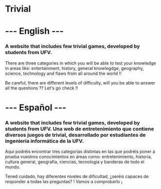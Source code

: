 # Trivial
<h1>--- English ---</h1>

<h3>A website that includes few trivial games, developed by students from UFV.</h3>

<p>There are three categories in which you will be able to test your knowledge in areas like: entertainment, history, general knowlegdge, geography, science, technology and flaws from all around the world !!</p>

<p>Be careful, there are different levels of difficulty, will you be able to answer all the questions ??
Let's go check !!</p>

<h1>--- Español ---</h1>
<h3>A website that includes few trivial games, developed by students from UFV. Una web de entretenimiento que contiene diversos juegos de trivial, desarrollado por estudiantes de ingeniería informática de la UFV.</h3>

<p>Aquí podréis encontrar tres categorías distintas en las que podréis poner a prueba vuestros conocimientos en áreas como: entretenimiento, historia, cultura general, geografía, ciencias, tecnología y banderas de todo el mundo.</p>

<p>Tened cuidado, hay diferentes niveles de dificultad, ¿seréis capaces de responder a todas las preguntas? ! Vamos a comprobarlo ¡</p>
